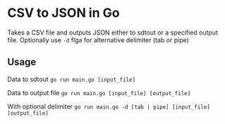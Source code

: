 # CSV to JSON in Go

Takes a CSV file and outputs JSON either to sdtout or a specified output file.
Optionally use `-d` flga for alternative delimiter (tab or pipe)

## Usage

Data to sdtout
`go run main.go [input_file]`

Data to output file
`go run main.go [input_file] [output_file]`

With optional delimiter
`go run main.go -d [tab | pipe] [input_file] [output_file]`
